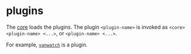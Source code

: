 # plugins

The [core](core.md) loads the plugins. The plugin `<plugin-name>` is invoked as `<core> <plugin-name> <...>`, or `<plugin-name> <...>`. 

For example, [`vanwatch`](https://github.com/kamangir/Vancouver-Watching) is a plugin.
